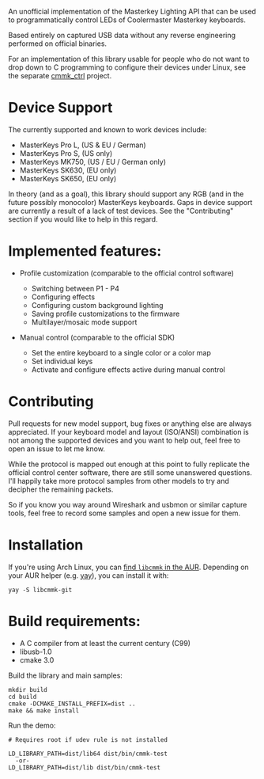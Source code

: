 An unofficial implementation of the Masterkey Lighting API that can be used
to programmatically control LEDs of Coolermaster Masterkey keyboards.

Based entirely on captured USB data without any reverse engineering performed
on official binaries.

For an implementation of this library usable for people who do not want to drop down to C programming
to configure their devices under Linux, see the separate [cmmk_ctrl](https://github.com/chmod222/cmmk_ctrl)
project.

# Device Support
The currently supported and known to work devices include:

 * MasterKeys Pro L, (US & EU / German)
 * MasterKeys Pro S, (US only)
 * MasterKeys MK750, (US / EU / German only)
 * MasterKeys SK630, (EU only)
 * MasterKeys SK650, (EU only)

In theory (and as a goal), this library should support any RGB (and in the future possibly monocolor)
MasterKeys keyboards. Gaps in device support are currently a result of a lack of test devices. See
the "Contributing" section if you would like to help in this regard.

# Implemented features:
  - Profile customization (comparable to the official control software)
    * Switching between P1 - P4
    * Configuring effects
    * Configuring custom background lighting
    * Saving profile customizations to the firmware
    * Multilayer/mosaic mode support

  - Manual control (comparable to the official SDK)
    * Set the entire keyboard to a single color or a color map
    * Set individual keys
    * Activate and configure effects active during manual control

# Contributing
Pull requests for new model support, bug fixes or anything else are always appreciated. If your
keyboard model and layout (ISO/ANSI) combination is not among the supported devices and you want
to help out, feel free to open an issue to let me know.

While the protocol is mapped out enough at this point to fully replicate the official control
center software, there are still some unanswered questions. I'll happily take more protocol samples
from other models to try and decipher the remaining packets.

So if you know you way around Wireshark and usbmon or similar capture tools, feel free to record 
some samples and open a new issue for them.

# Installation
If you're using Arch Linux, you can [find `libcmmk` in the
AUR](https://aur.archlinux.org/packages/libcmmk-git/). Depending on your AUR helper (e.g.
[yay](https://github.com/Jguer/yay)), you can install it with:

```
yay -S libcmmk-git
```

# Build requirements:
  - A C compiler from at least the current century (C99)
  - libusb-1.0
  - cmake 3.0

Build the library and main samples:
```
mkdir build
cd build
cmake -DCMAKE_INSTALL_PREFIX=dist ..
make && make install
```

Run the demo:
```
# Requires root if udev rule is not installed

LD_LIBRARY_PATH=dist/lib64 dist/bin/cmmk-test
  -or-
LD_LIBRARY_PATH=dist/lib dist/bin/cmmk-test
```
